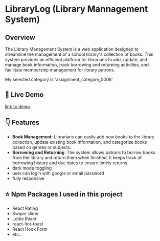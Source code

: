 # LibraryLog (Library Mannagement System)

## Overview

The Library Management System is a web application designed to streamline the management of a school library's collection of books. This system provides an efficient platform for librarians to add, update, and manage book information, track borrowing and returning activities, and facilitate membership management for library patrons.

My selected category is 'assignment_category_0008'

## 🔴 Live Demo

[link to demo](https://librarylogbd.web.app)

## 👇 Features

- **Book Management**: Librarians can easily add new books to the library collection, update existing book information, and categorize books based on genres or subjects.
- **Borrowing and Returning**: The system allows patrons to borrow books from the library and return them when finished. It keeps track of borrowing history and due dates to ensure timely returns.
- dark mode toggling
- user can login with google or email password
- fully responsive

## ⭐ Npm Packages I used in this project

- React Rating
- Swiper slider
- Lottie React
- react-hot-toast
- React Hook Form
- etc..
